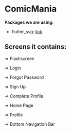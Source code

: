 # ComicMania


**Packages we are using:**

- flutter_svg: [link](https://pub.dev/packages/flutter_svg)

## Screens it contains:

=> Flashscreen

=> Login

=> Forgot Password

=> Sign Up

=> Complete Profile


=> Home Page


=> Profile

=> Bottom Navigation Bar


